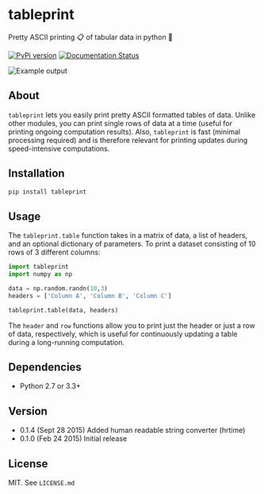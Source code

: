 # tableprint
Pretty ASCII printing :clipboard: of tabular data in python :snake:

[![PyPi version](https://img.shields.io/pypi/v/tableprint.svg)](https://pypi.python.org/pypi/tableprint)
[![Documentation Status](https://readthedocs.org/projects/tableprint/badge/?version=latest)](http://tableprint.readthedocs.org/en/latest/?badge=latest)

![Example output](https://raw.githubusercontent.com/nirum/tableprint/master/example.png)

## About
`tableprint` lets you easily print pretty ASCII formatted tables of data.
Unlike other modules, you can print single rows of data at a time (useful for printing ongoing computation results).
Also, `tableprint` is fast (minimal processing required) and is therefore relevant for printing updates during speed-intensive computations.

## Installation
```bash
pip install tableprint
```

## Usage
The `tableprint.table` function takes in a matrix of data, a list of headers, and an optional dictionary of parameters. To print a dataset consisting of 10 rows of 3 different columns:
```python
import tableprint
import numpy as np

data = np.random.randn(10,3)
headers = ['Column A', 'Column B', 'Column C']

tableprint.table(data, headers)
```

The `header` and `row` functions allow you to print just the header or just a row of data, respectively, which is useful for continuously updating a table during a long-running computation.

## Dependencies
- Python 2.7 or 3.3+

## Version
- 0.1.4 (Sept 28 2015) Added human readable string converter (hrtime)
- 0.1.0 (Feb 24 2015) Initial release

## License
MIT. See `LICENSE.md`

